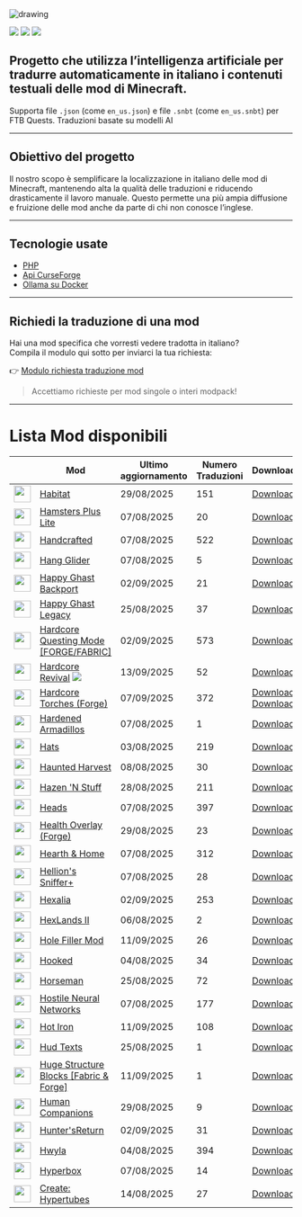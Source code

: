 <img src="https://cdn.worldvectorlogo.com/logos/minecraft.svg" alt="drawing" />

![](https://img.shields.io/badge/Ultimo%20Aggiornamento-14%2F09%2F2025-blue)
![](https://img.shields.io/badge/Mod%20tradotte-2239-green)
![](https://img.shields.io/badge/Quest%20tradotte-5-green)

## Progetto che utilizza l’intelligenza artificiale per **tradurre automaticamente in italiano** i contenuti testuali delle mod di Minecraft.
Supporta file `.json` (come `en_us.json`) e file `.snbt` (come `en_us.snbt`) per FTB Quests.
Traduzioni basate su modelli AI

---

## Obiettivo del progetto

Il nostro scopo è semplificare la localizzazione in italiano delle mod di Minecraft, mantenendo alta la qualità delle traduzioni e riducendo drasticamente il lavoro manuale. Questo permette una più ampia diffusione e fruizione delle mod anche da parte di chi non conosce l’inglese.

---

## Tecnologie usate

- [PHP](https://www.php.net/)
- [Api CurseForge](https://curseforge.com/)
- [Ollama su Docker](https://hub.docker.com/r/ollama/ollama)

---

## Richiedi la traduzione di una mod

Hai una mod specifica che vorresti vedere tradotta in italiano?  
Compila il modulo qui sotto per inviarci la tua richiesta:

👉 [Modulo richiesta traduzione mod](https://forms.gle/3SsGruLzzU6gDovv8)

> Accettiamo richieste per mod singole o interi modpack!

---
# Lista Mod disponibili

|  |Mod | Ultimo<br/>aggiornamento | Numero<br/>Traduzioni |Download |
| ---- | ---- | ---- | ---- | ---- |
| <img src="https://media.forgecdn.net/avatars/463/244/637743275012281295.png" loading="lazy" decoding="async" width="30" /> | [Habitat](https://www.curseforge.com/minecraft/mc-mods/habitat "Web Site")  | 29/08/2025 | 151 | [Download ](https://download-directory.github.io/?url=https%3A%2F%2Fgithub.com%2Ffrancescoparadisi14%2FMinecraftModItaTranslate%2Ftree%2Fmain%2Ftraduzioni%2Fassets%2Fhabitat "Download") |
| <img src="https://media.forgecdn.net/avatars/1198/567/638774820746782271.png" loading="lazy" decoding="async" width="30" /> | [Hamsters Plus Lite](https://www.curseforge.com/minecraft/mc-mods/hamsters "Web Site")  | 07/08/2025 | 20 | [Download ](https://download-directory.github.io/?url=https%3A%2F%2Fgithub.com%2Ffrancescoparadisi14%2FMinecraftModItaTranslate%2Ftree%2Fmain%2Ftraduzioni%2Fassets%2Fhamsters "Download") |
| <img src="https://media.forgecdn.net/avatars/676/448/638067467429210259.gif" loading="lazy" decoding="async" width="30" /> | [Handcrafted](https://www.curseforge.com/minecraft/mc-mods/handcrafted "Web Site")  | 07/08/2025 | 522 | [Download ](https://download-directory.github.io/?url=https%3A%2F%2Fgithub.com%2Ffrancescoparadisi14%2FMinecraftModItaTranslate%2Ftree%2Fmain%2Ftraduzioni%2Fassets%2Fhandcrafted "Download") |
| <img src="https://media.forgecdn.net/avatars/807/105/638175844109886945.png" loading="lazy" decoding="async" width="30" /> | [Hang Glider](https://www.curseforge.com/minecraft/mc-mods/hang-glider "Web Site")  | 07/08/2025 | 5 | [Download ](https://download-directory.github.io/?url=https%3A%2F%2Fgithub.com%2Ffrancescoparadisi14%2FMinecraftModItaTranslate%2Ftree%2Fmain%2Ftraduzioni%2Fassets%2Fhangglider "Download") |
| <img src="https://media.forgecdn.net/avatars/1209/998/638787666222713157.png" loading="lazy" decoding="async" width="30" /> | [Happy Ghast Backport](https://www.curseforge.com/minecraft/mc-mods/happy-ghast-backport "Web Site")  | 02/09/2025 | 21 | [Download ](https://download-directory.github.io/?url=https%3A%2F%2Fgithub.com%2Ffrancescoparadisi14%2FMinecraftModItaTranslate%2Ftree%2Fmain%2Ftraduzioni%2Fassets%2Fdried_ghast "Download") |
| <img src="https://media.forgecdn.net/avatars/1233/364/638808461965892318.jpg" loading="lazy" decoding="async" width="30" /> | [Happy Ghast Legacy](https://www.curseforge.com/minecraft/mc-mods/happy-ghast-legacy "Web Site")  | 25/08/2025 | 37 | [Download ](https://download-directory.github.io/?url=https%3A%2F%2Fgithub.com%2Ffrancescoparadisi14%2FMinecraftModItaTranslate%2Ftree%2Fmain%2Ftraduzioni%2Fassets%2Fhappy_ghast_legacy "Download") |
| <img src="https://media.forgecdn.net/avatars/6/120/635352021648282257.png" loading="lazy" decoding="async" width="30" /> | [Hardcore Questing Mode [FORGE/FABRIC]](https://www.curseforge.com/minecraft/mc-mods/hardcore-questing-mode "Web Site")  | 02/09/2025 | 573 | [Download ](https://download-directory.github.io/?url=https%3A%2F%2Fgithub.com%2Ffrancescoparadisi14%2FMinecraftModItaTranslate%2Ftree%2Fmain%2Ftraduzioni%2Fassets%2Fhardcorequesting "Download") |
| <img src="https://media.forgecdn.net/avatars/109/140/636377568336643477.png" loading="lazy" decoding="async" width="30" /> | [Hardcore Revival](https://www.curseforge.com/minecraft/mc-mods/hardcore-revival "Web Site") ![](https://img.shields.io/badge/NEW-red) | 13/09/2025 | 52 | [Download ](https://download-directory.github.io/?url=https%3A%2F%2Fgithub.com%2Ffrancescoparadisi14%2FMinecraftModItaTranslate%2Ftree%2Fmain%2Ftraduzioni%2Fassets%2Fhardcorerevival "Download") |
| <img src="https://media.forgecdn.net/avatars/490/242/637797216963526307.png" loading="lazy" decoding="async" width="30" /> | [Hardcore Torches (Forge)](https://www.curseforge.com/minecraft/mc-mods/hardcore-torches-forge "Web Site")  | 07/09/2025 | 372 | [Download ](https://download-directory.github.io/?url=https%3A%2F%2Fgithub.com%2Ffrancescoparadisi14%2FMinecraftModItaTranslate%2Ftree%2Fmain%2Ftraduzioni%2Fassets%2Fhardcore_torches "Download")<br />[Download ](https://download-directory.github.io/?url=https%3A%2F%2Fgithub.com%2Ffrancescoparadisi14%2FMinecraftModItaTranslate%2Ftree%2Fmain%2Ftraduzioni%2Fassets%2Fminecraft "Download") |
| <img src="https://media.forgecdn.net/avatars/978/556/638483594596510734.png" loading="lazy" decoding="async" width="30" /> | [Hardened Armadillos](https://www.curseforge.com/minecraft/mc-mods/hardened-armadillos "Web Site")  | 07/08/2025 | 1 | [Download ](https://download-directory.github.io/?url=https%3A%2F%2Fgithub.com%2Ffrancescoparadisi14%2FMinecraftModItaTranslate%2Ftree%2Fmain%2Ftraduzioni%2Fassets%2Fhardenedarmadillos "Download") |
| <img src="https://media.forgecdn.net/avatars/368/128/637535921708291308.png" loading="lazy" decoding="async" width="30" /> | [Hats](https://www.curseforge.com/minecraft/mc-mods/hats "Web Site")  | 03/08/2025 | 219 | [Download ](https://download-directory.github.io/?url=https%3A%2F%2Fgithub.com%2Ffrancescoparadisi14%2FMinecraftModItaTranslate%2Ftree%2Fmain%2Ftraduzioni%2Fassets%2Fhats "Download") |
| <img src="https://media.forgecdn.net/avatars/769/890/638107786158633425.gif" loading="lazy" decoding="async" width="30" /> | [Haunted Harvest](https://www.curseforge.com/minecraft/mc-mods/haunted-harvest "Web Site")  | 08/08/2025 | 30 | [Download ](https://download-directory.github.io/?url=https%3A%2F%2Fgithub.com%2Ffrancescoparadisi14%2FMinecraftModItaTranslate%2Ftree%2Fmain%2Ftraduzioni%2Fassets%2Fhauntedharvest "Download") |
| <img src="https://media.forgecdn.net/avatars/1216/200/638795161941145083.png" loading="lazy" decoding="async" width="30" /> | [Hazen 'N Stuff](https://www.curseforge.com/minecraft/mc-mods/hazen-n-stuff "Web Site")  | 28/08/2025 | 211 | [Download ](https://download-directory.github.io/?url=https%3A%2F%2Fgithub.com%2Ffrancescoparadisi14%2FMinecraftModItaTranslate%2Ftree%2Fmain%2Ftraduzioni%2Fassets%2Fhazennstuff "Download") |
| <img src="https://media.forgecdn.net/avatars/493/472/637803167554111916.png" loading="lazy" decoding="async" width="30" /> | [Heads](https://www.curseforge.com/minecraft/mc-mods/heads "Web Site")  | 07/08/2025 | 397 | [Download ](https://download-directory.github.io/?url=https%3A%2F%2Fgithub.com%2Ffrancescoparadisi14%2FMinecraftModItaTranslate%2Ftree%2Fmain%2Ftraduzioni%2Fassets%2Fheads "Download") |
| <img src="https://media.forgecdn.net/avatars/327/684/637450139127964388.png" loading="lazy" decoding="async" width="30" /> | [Health Overlay (Forge)](https://www.curseforge.com/minecraft/mc-mods/health-overlay "Web Site")  | 29/08/2025 | 23 | [Download ](https://download-directory.github.io/?url=https%3A%2F%2Fgithub.com%2Ffrancescoparadisi14%2FMinecraftModItaTranslate%2Ftree%2Fmain%2Ftraduzioni%2Fassets%2Fhealthoverlay "Download") |
| <img src="https://media.forgecdn.net/avatars/1198/570/638774822540996682.png" loading="lazy" decoding="async" width="30" /> | [Hearth & Home](https://www.curseforge.com/minecraft/mc-mods/hearth-and-home "Web Site")  | 07/08/2025 | 312 | [Download ](https://download-directory.github.io/?url=https%3A%2F%2Fgithub.com%2Ffrancescoparadisi14%2FMinecraftModItaTranslate%2Ftree%2Fmain%2Ftraduzioni%2Fassets%2Fhearth_and_home "Download") |
| <img src="https://media.forgecdn.net/avatars/829/703/638218358671270795.png" loading="lazy" decoding="async" width="30" /> | [Hellion's Sniffer+](https://www.curseforge.com/minecraft/mc-mods/hellions-sniffer "Web Site")  | 07/08/2025 | 28 | [Download ](https://download-directory.github.io/?url=https%3A%2F%2Fgithub.com%2Ffrancescoparadisi14%2FMinecraftModItaTranslate%2Ftree%2Fmain%2Ftraduzioni%2Fassets%2Fsnifferplus "Download") |
| <img src="https://media.forgecdn.net/avatars/1173/933/638745826674459746.png" loading="lazy" decoding="async" width="30" /> | [Hexalia](https://www.curseforge.com/minecraft/mc-mods/hexalia "Web Site")  | 02/09/2025 | 253 | [Download ](https://download-directory.github.io/?url=https%3A%2F%2Fgithub.com%2Ffrancescoparadisi14%2FMinecraftModItaTranslate%2Ftree%2Fmain%2Ftraduzioni%2Fassets%2Fhexalia "Download") |
| <img src="https://media.forgecdn.net/avatars/427/584/637659498953366606.png" loading="lazy" decoding="async" width="30" /> | [HexLands II](https://www.curseforge.com/minecraft/mc-mods/hexlands-ii "Web Site")  | 06/08/2025 | 2 | [Download ](https://download-directory.github.io/?url=https%3A%2F%2Fgithub.com%2Ffrancescoparadisi14%2FMinecraftModItaTranslate%2Ftree%2Fmain%2Ftraduzioni%2Fassets%2Fhexlands "Download") |
| <img src="https://media.forgecdn.net/avatars/1164/132/638733918987935239.png" loading="lazy" decoding="async" width="30" /> | [Hole Filler Mod](https://www.curseforge.com/minecraft/mc-mods/hole-filler-mod "Web Site")  | 11/09/2025 | 26 | [Download ](https://download-directory.github.io/?url=https%3A%2F%2Fgithub.com%2Ffrancescoparadisi14%2FMinecraftModItaTranslate%2Ftree%2Fmain%2Ftraduzioni%2Fassets%2Fhole_filler_mod "Download") |
| <img src="https://media.forgecdn.net/avatars/159/688/636660584917272178.png" loading="lazy" decoding="async" width="30" /> | [Hooked](https://www.curseforge.com/minecraft/mc-mods/hooked "Web Site")  | 04/08/2025 | 34 | [Download ](https://download-directory.github.io/?url=https%3A%2F%2Fgithub.com%2Ffrancescoparadisi14%2FMinecraftModItaTranslate%2Ftree%2Fmain%2Ftraduzioni%2Fassets%2Fhooked "Download") |
| <img src="https://media.forgecdn.net/avatars/1060/22/638591565440630440.png" loading="lazy" decoding="async" width="30" /> | [Horseman](https://www.curseforge.com/minecraft/mc-mods/horseman "Web Site")  | 25/08/2025 | 72 | [Download ](https://download-directory.github.io/?url=https%3A%2F%2Fgithub.com%2Ffrancescoparadisi14%2FMinecraftModItaTranslate%2Ftree%2Fmain%2Ftraduzioni%2Fassets%2Fhorseman "Download") |
| <img src="https://media.forgecdn.net/avatars/806/665/638174714833929377.png" loading="lazy" decoding="async" width="30" /> | [Hostile Neural Networks](https://www.curseforge.com/minecraft/mc-mods/hostile-neural-networks "Web Site")  | 07/08/2025 | 177 | [Download ](https://download-directory.github.io/?url=https%3A%2F%2Fgithub.com%2Ffrancescoparadisi14%2FMinecraftModItaTranslate%2Ftree%2Fmain%2Ftraduzioni%2Fassets%2Fhostilenetworks "Download") |
| <img src="https://media.forgecdn.net/avatars/1177/258/638749731682800918.png" loading="lazy" decoding="async" width="30" /> | [Hot Iron](https://www.curseforge.com/minecraft/mc-mods/hot-iron "Web Site")  | 11/09/2025 | 108 | [Download ](https://download-directory.github.io/?url=https%3A%2F%2Fgithub.com%2Ffrancescoparadisi14%2FMinecraftModItaTranslate%2Ftree%2Fmain%2Ftraduzioni%2Fassets%2Fhot_iron "Download") |
| <img src="https://media.forgecdn.net/avatars/858/143/638263226574933812.png" loading="lazy" decoding="async" width="30" /> | [Hud Texts](https://www.curseforge.com/minecraft/mc-mods/hud-texts "Web Site")  | 25/08/2025 | 1 | [Download ](https://download-directory.github.io/?url=https%3A%2F%2Fgithub.com%2Ffrancescoparadisi14%2FMinecraftModItaTranslate%2Ftree%2Fmain%2Ftraduzioni%2Fassets%2Fags_hud_texts "Download") |
| <img src="https://media.forgecdn.net/avatars/373/223/637545482079102034.png" loading="lazy" decoding="async" width="30" /> | [Huge Structure Blocks [Fabric & Forge]](https://www.curseforge.com/minecraft/mc-mods/huge-structure-blocks "Web Site")  | 11/09/2025 | 1 | [Download ](https://download-directory.github.io/?url=https%3A%2F%2Fgithub.com%2Ffrancescoparadisi14%2FMinecraftModItaTranslate%2Ftree%2Fmain%2Ftraduzioni%2Fassets%2Fhugestructureblocks "Download") |
| <img src="https://media.forgecdn.net/avatars/482/945/637782264417327668.png" loading="lazy" decoding="async" width="30" /> | [Human Companions](https://www.curseforge.com/minecraft/mc-mods/human-companions "Web Site")  | 29/08/2025 | 9 | [Download ](https://download-directory.github.io/?url=https%3A%2F%2Fgithub.com%2Ffrancescoparadisi14%2FMinecraftModItaTranslate%2Ftree%2Fmain%2Ftraduzioni%2Fassets%2Fhumancompanions "Download") |
| <img src="https://media.forgecdn.net/avatars/1422/302/638921534739338964.png" loading="lazy" decoding="async" width="30" /> | [Hunter'sReturn](https://www.curseforge.com/minecraft/mc-mods/huntersreturn "Web Site")  | 02/09/2025 | 31 | [Download ](https://download-directory.github.io/?url=https%3A%2F%2Fgithub.com%2Ffrancescoparadisi14%2FMinecraftModItaTranslate%2Ftree%2Fmain%2Ftraduzioni%2Fassets%2Fhunters_return "Download") |
| <img src="https://media.forgecdn.net/avatars/63/499/636143286314870563.gif" loading="lazy" decoding="async" width="30" /> | [Hwyla](https://www.curseforge.com/minecraft/mc-mods/hwyla "Web Site")  | 04/08/2025 | 394 | [Download ](https://download-directory.github.io/?url=https%3A%2F%2Fgithub.com%2Ffrancescoparadisi14%2FMinecraftModItaTranslate%2Ftree%2Fmain%2Ftraduzioni%2Fassets%2Fwaila "Download") |
| <img src="https://media.forgecdn.net/avatars/330/921/637459155631899633.png" loading="lazy" decoding="async" width="30" /> | [Hyperbox](https://www.curseforge.com/minecraft/mc-mods/hyperbox "Web Site")  | 07/08/2025 | 14 | [Download ](https://download-directory.github.io/?url=https%3A%2F%2Fgithub.com%2Ffrancescoparadisi14%2FMinecraftModItaTranslate%2Ftree%2Fmain%2Ftraduzioni%2Fassets%2Fhyperbox "Download") |
| <img src="https://media.forgecdn.net/avatars/1304/374/638848167351949326.png" loading="lazy" decoding="async" width="30" /> | [Create: Hypertubes](https://www.curseforge.com/minecraft/mc-mods/hypertubes "Web Site")  | 14/08/2025 | 27 | [Download ](https://download-directory.github.io/?url=https%3A%2F%2Fgithub.com%2Ffrancescoparadisi14%2FMinecraftModItaTranslate%2Ftree%2Fmain%2Ftraduzioni%2Fassets%2Fcreate_hypertube "Download") |